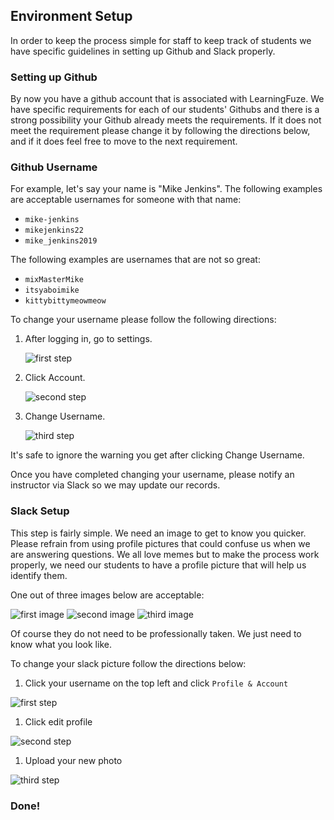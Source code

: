Environment Setup
--

In order to keep the process simple for staff to keep track of students we have specific guidelines
in setting up Github and Slack properly.

### Setting up Github

By now you have a github account that is associated with LearningFuze.
We have specific requirements for each of our students' Githubs and there is a
strong possibility your Github already meets the requirements.  If it does not
meet the requirement please change it by following the directions below, and if
it does feel free to move to the next requirement.

### Github Username
For example, let's say your name is "Mike Jenkins".
The following examples are acceptable usernames for someone with that name:

  - `mike-jenkins`
  - `mikejenkins22`
  - `mike_jenkins2019`

The following examples are usernames that are not so great:

  - `mixMasterMike`
  - `itsyaboimike`
  - `kittybittymeowmeow`

To change your username please follow the following directions:

1. After logging in, go to settings. <br/>

    ![first step](/assets/github/github1.png)

1. Click Account. <br/>

    ![second step](/assets/github/github2.png)

1. Change Username. <br/>

    ![third step](/assets/github/github3.png)



It's safe to ignore the warning you get after clicking Change Username.

Once you have completed changing your username, please notify an instructor
via Slack so we may update our records.


### Slack Setup

This step is fairly simple.  We need an image to get to know you quicker.  Please refrain from using profile pictures that could confuse us when we are answering questions.  We all love memes but to make the process work properly, we need our students to have a profile picture that will help us identify them.


One out of three images below are acceptable:

  ![first image](/assets/slack/slack1.jpg)
  ![second image](/assets/slack/slack2.png)
  ![third image](/assets/slack/slack3.jpg)


Of course they do not need to be professionally taken.  We just need to know what you look like.

To change your slack picture follow the directions below:

 1. Click your username on the top left and click `Profile & Account`

  ![first step](/assets/slack/slack4.png)

 1. Click edit profile

  ![second step](/assets/slack/slack5.jpg)

 1. Upload your new photo


  ![third step](/assets/slack/slack6.jpg)





### Done!
